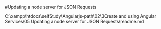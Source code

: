 #Updating a node server for JSON Requests

C:\xampp\htdocs\selfStudy\Angularjs-path\02\3Create and using Angular Services\05 Updating a node server for JSON Requests\readme.md